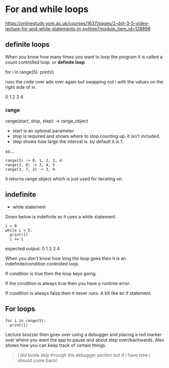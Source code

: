# For and while loops

https://onlinestudy.york.ac.uk/courses/1637/pages/2-dot-3-5-video-lecture-for-and-while-statements-in-python?module_item_id=128896

## definite loops

When you know how many times you want to loop the program it is called a count controlled loop. or **definite loop**

for i in range(5):
  print(i)

runs the code over adn over again but swapping out i with the values on the right side of in.

0
1
2
3
4

### range

range(start, stop, step): -> range_object

- start is an optional parameter.
- stop is required and shows where to stop counting up. it isn't included.
- step shows how large the interval is. by default it is 1.

so...

```
range(5) -> 0, 1, 2, 3, 4
range(3, 6) -> 3, 4, 5
range(3, 7, 3) -> 3, 6
```

it returns range object which is just used for iterating on.

## indefinite

- while statement

Down below is indefinite as it uses a while statement.
```
i = 0
while i < 5:
  print(i)
  i += 1
```

expected output:
0
1
2
3
4

When you don't know how long the loop goes then it is an indefinite/condition controlled loop.

If condition is true then the loop keys going.

If the condition is always true then you have a runtime error.

If condition is always false then it never runs. A bit like an if statement.

## For loops

```
for i in range(5):
  print(i)
```

Lecture brozzer then goes over using a debugger and placing a red marker over where you want the app to pause and about step over/backwards. Also shows how you can keep track of certain things.

> I did kinda skip through the debugger section but if i have time i should come back!